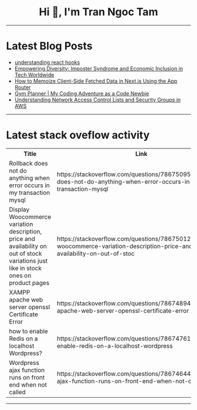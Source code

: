 <h1 align="center">Hi 👋, I'm Tran Ngoc Tam</h1>

---

# Latest Blog Posts 
<!-- BLOG-POST-LIST:START -->
- [understanding react hooks](https://dev.to/yelldutz/understanding-react-hooks-3e69)
- [Empowering Diversity: Imposter Syndrome and Economic Inclusion in Tech Worldwide](https://dev.to/frtechy/empowering-diversity-imposter-syndrome-and-economic-inclusion-in-tech-worldwide-59pe)
- [How to Memoize Client-Side Fetched Data in Next.js Using the App Router](https://dev.to/sh20raj/how-to-memoize-client-side-fetched-data-in-nextjs-using-the-app-router-2fp7)
- [Gym Planner | My Coding Adventure as a Code Newbie](https://dev.to/s-city/gym-planner-my-coding-adventure-as-a-code-newbie-h8p)
- [Understanding Network Access Control Lists and Security Groups in AWS](https://dev.to/aws-builders/understanding-network-access-control-lists-and-security-groups-in-aws-3bk4)
<!-- BLOG-POST-LIST:END -->

---

# Latest stack oveflow activity
<table>
  <tr><th>Title</th><th>Link</th></tr>
  <!-- STACKOVERFLOW:START --><tr><td>Rollback does not do anything when error occurs in my transaction mysql</td><td>https://stackoverflow.com/questions/78675095/rollback-does-not-do-anything-when-error-occurs-in-my-transaction-mysql</td></tr><tr><td>Display Woocommerce variation description, price and availability on out of stock variations just like in stock ones on product pages</td><td>https://stackoverflow.com/questions/78675012/display-woocommerce-variation-description-price-and-availability-on-out-of-stoc</td></tr><tr><td>XAMPP apache web server openssl Certificate Error</td><td>https://stackoverflow.com/questions/78674894/xampp-apache-web-server-openssl-certificate-error</td></tr><tr><td>how to enable Redis on a localhost Wordpress?</td><td>https://stackoverflow.com/questions/78674761/how-to-enable-redis-on-a-localhost-wordpress</td></tr><tr><td>Wordpress ajax function runs on front end when not called</td><td>https://stackoverflow.com/questions/78674644/wordpress-ajax-function-runs-on-front-end-when-not-called</td></tr><!-- STACKOVERFLOW:END -->
</table>

---


